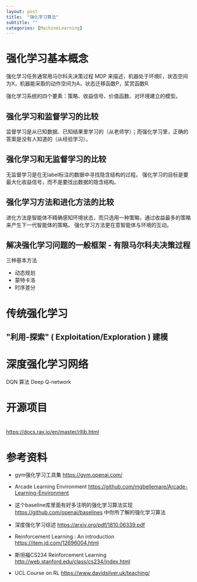 ```yaml
---
layout: post
title:  "强化学习算法"
subtitle: ""
categories: [MachineLearning]
---
```


# 强化学习基本概念

强化学习任务通常用马尔科夫决策过程 MDP 来描述，机器处于环境E，状态空间为X，机器能采取的动作空间为A，状态迁移函数P，奖赏函数R.

强化学习系统的四个要素：策略、收益信号、价值函数、对环境建立的模型。


## 强化学习和监督学习的比较
监督学习是从已知数据、已知结果里学习的（从老师学）；而强化学习里，正确的答案是没有人知道的（从经验学习）。

## 强化学习和无监督学习的比较
无监督学习是在无label标注的数据中寻找隐含结构的过程。
强化学习的目标是要最大化收益信号，而不是要找出数据的隐含结构。

## 强化学习方法和进化方法的比较
进化方法是智能体不精确感知环境状态，而只选用一种策略，通过收益最多的策略来产生下一代智能体的策略。
强化学习方法更在意智能体与环境的互动。

## 解决强化学习问题的一般框架 - 有限马尔科夫决策过程

三种基本方法
- 动态规划
- 蒙特卡洛
- 时序差分




# 传统强化学习


## "利用-探索" ( Exploitation/Exploration ) 建模


# 深度强化学习网络

DQN 算法 Deep Q-network



# 开源项目

# 

https://docs.ray.io/en/master/rllib.html



# 参考资料

- gym强化学习工具集
https://gym.openai.com/

- Arcade Learning Environment
https://github.com/mgbellemare/Arcade-Learning-Environment

- 这个baseline库里面有好多注明的强化学习算法实现
https://github.com/openai/baselines 中你所了解的强化学习算法

- 深度强化学习综述
https://arxiv.org/pdf/1810.06339.pdf

- Reinforcement Learning : An introduction
https://item.jd.com/12696004.html

- 斯坦福CS234 Reinforcement Learning
http://web.stanford.edu/class/cs234/index.html

- UCL Course on RL
https://www.davidsilver.uk/teaching/